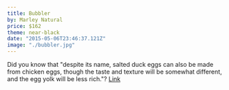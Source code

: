 ```yaml
---
title: Bubbler
by: Marley Natural
price: $162
theme: near-black
date: "2015-05-06T23:46:37.121Z"
image: "./bubbler.jpg"
---
```


Did you know that "despite its name, salted duck eggs can also be made from
chicken eggs, though the taste and texture will be somewhat different, and the
egg yolk will be less rich."? [Link](http://en.wikipedia.org/wiki/Salted_duck_egg)